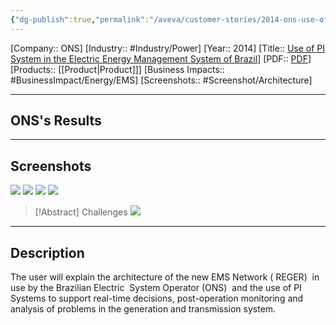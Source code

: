```yaml
---
{"dg-publish":true,"permalink":"/aveva/customer-stories/2014-ons-use-of-pi-system-in-the-electric-energy-management-system-of-brazil/","dgPassFrontmatter":true}
---
```


[Company:: ONS]
[Industry:: #Industry/Power]
[Year:: 2014]
[Title:: [Use of PI System in the Electric Energy Management System of Brazil](https://resources.osisoft.com/presentations/use-of-pi-system-in-the-electric-energy-management-system-of-brazil/)]
[PDF:: [PDF](https://cdn.osisoft.com/corp/en/media/presentations/2014/UsersConference2014/PDF/UC2014_Chemtech_Reis_UseofPIintheElectricEnergyManagementSysteminBrazil.pdf)]
[Products:: [[Product\|Product]]]
[Business Impacts:: #BusinessImpact/Energy/EMS]
[Screenshots:: #Screenshot/Architecture] 

---
## ONS's Results

---
## Screenshots
![](https://i.imgur.com/kfSFuZs.png)
![](https://i.imgur.com/vJQZcmY.png)
![](https://i.imgur.com/Z7q0kPa.png)
![](https://i.imgur.com/WrhptE2.png)

> [!Abstract] Challenges
> ![](https://i.imgur.com/qzyRTJ9.png)
---
## Description
The user will explain the architecture of the new EMS Network ( REGER)  in use by the Brazilian Electric  System Operator (ONS)  and the use of PI Systems to support real-time decisions, post-operation monitoring and analysis of problems in the generation and transmission system.